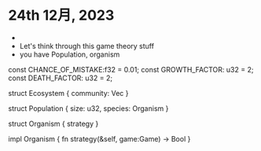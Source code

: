 # 24th 12月, 2023
- 
- Let's think through this game theory stuff
- you have Population, organism

const CHANCE_OF_MISTAKE:f32 = 0.01;
const GROWTH_FACTOR: u32 = 2;
const DEATH_FACTOR: u32 = 2;

struct Ecosystem {
  community: Vec<Population>
}

struct Population {
  size: u32,
  species: Organism
}

struct Organism {
  strategy
}

impl Organism {
  fn strategy(&self, game:Game) -> Bool 
}
